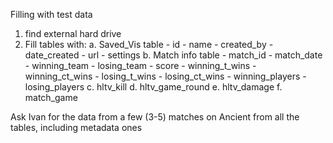 Filling with test data
1. find external hard drive
2. Fill tables with:
	a. Saved_Vis table
		- id
		- name
		- created_by
		- date_created
		- url
		- settings
	b. Match info table
		- match_id
		- match_date
		- winning_team
		- losing_team
		- score
		- winning_t_wins
		- winning_ct_wins
		- losing_t_wins
		- losing_ct_wins
		- winning_players
		- losing_players
	c. hltv_kill
	d. hltv_game_round
	e. hltv_damage
	f. match_game

Ask Ivan for the data from a few (3-5) matches on Ancient from all the tables, including metadata ones